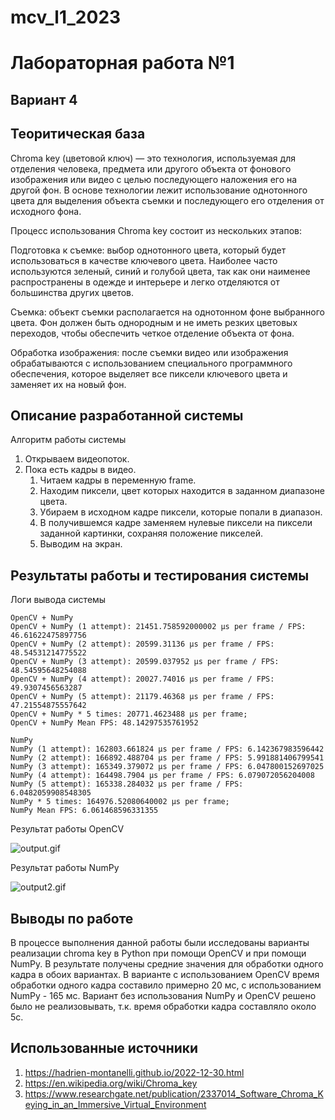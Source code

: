 # mcv_l1_2023
# Лабораторная работа №1
## Вариант 4

## Теоритическая база

Chroma key (цветовой ключ) — это технология, используемая для отделения человека, предмета или другого объекта от фонового изображения или видео с целью последующего наложения его на другой фон. В основе технологии лежит использование однотонного цвета для выделения объекта съемки и последующего его отделения от исходного фона.

Процесс использования Chroma key состоит из нескольких этапов:

Подготовка к съемке: выбор однотонного цвета, который будет использоваться в качестве ключевого цвета. Наиболее часто используются зеленый, синий и голубой цвета, так как они наименее распространены в одежде и интерьере и легко отделяются от большинства других цветов.

Съемка: объект съемки располагается на однотонном фоне выбранного цвета. Фон должен быть однородным и не иметь резких цветовых переходов, чтобы обеспечить четкое отделение объекта от фона.

Обработка изображения: после съемки видео или изображения обрабатываются с использованием специального программного обеспечения, которое выделяет все пиксели ключевого цвета и заменяет их на новый фон.

## Описание разработанной системы

Алгоритм работы системы
1. Открываем видеопоток.
2. Пока есть кадры в видео.
   1. Читаем кадры в переменную frame.
   2. Находим пиксели, цвет которых находится в заданном диапазоне цвета.
   3. Убираем в исходном кадре пиксели, которые попали в диапазон.
   4. В получившемся кадре заменяем нулевые пиксели на пиксели заданной картинки, сохраняя положение пикселей.
   5. Выводим на экран.

## Результаты работы и тестирования системы

Логи вывода системы

```
OpenCV + NumPy
OpenCV + NumPy (1 attempt): 21451.758592000002 μs per frame / FPS: 46.61622475897756
OpenCV + NumPy (2 attempt): 20599.31136 μs per frame / FPS: 48.54531214775522
OpenCV + NumPy (3 attempt): 20599.037952 μs per frame / FPS: 48.54595648254088
OpenCV + NumPy (4 attempt): 20027.74016 μs per frame / FPS: 49.9307456563287
OpenCV + NumPy (5 attempt): 21179.46368 μs per frame / FPS: 47.21554875557642
OpenCV + NumPy * 5 times: 20771.4623488 μs per frame;
OpenCV + NumPy Mean FPS: 48.14297535761952

NumPy
NumPy (1 attempt): 162803.661824 μs per frame / FPS: 6.142367983596442
NumPy (2 attempt): 166892.488704 μs per frame / FPS: 5.991881406799541
NumPy (3 attempt): 165349.379072 μs per frame / FPS: 6.047800152697025
NumPy (4 attempt): 164498.7904 μs per frame / FPS: 6.079072056204008
NumPy (5 attempt): 165338.284032 μs per frame / FPS: 6.0482059908548305
NumPy * 5 times: 164976.52080640002 μs per frame;
NumPy Mean FPS: 6.061468596331355
```

Результат работы OpenCV

![output.gif](./output1.gif)


Результат работы NumPy

![output2.gif](./output2.gif)

## Выводы по работе

В процессе выполнения данной работы были исследованы варианты реализации chroma key в Python при помощи OpenCV и при помощи NumPy. В результате получены средние значения для обработки одного кадра в обоих вариантах. В варианте с использованием OpenCV время обработки одного кадра составило примерно 20 мс, с использованием NumPy - 165 мс. Вариант без использования NumPy и OpenCV решено было не реализовывать, т.к. время обработки кадра составляло около 5с.
  
## Использованные источники

1. https://hadrien-montanelli.github.io/2022-12-30.html
2. https://en.wikipedia.org/wiki/Chroma_key
3. https://www.researchgate.net/publication/2337014_Software_Chroma_Keying_in_an_Immersive_Virtual_Environment
